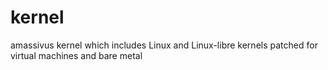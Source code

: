 # kernel
amassivus kernel which includes Linux and Linux-libre kernels patched for virtual machines and bare metal
